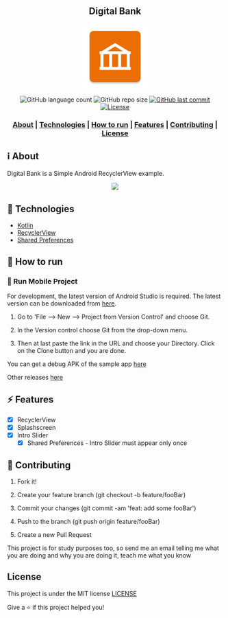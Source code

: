 <h2 align="center">
Digital Bank 
</h2>

<p align="center"> 
<img src="https://github.com/viniciusveigadev/digitalbankapp/blob/develop/app/src/main/res/mipmap-xxxhdpi/ic_launcher.png" width="150" heigth="150">
</p>

<p align="center"> 
  <img alt="GitHub language count" src="https://img.shields.io/github/languages/count/viniciusveigadev/digitalbankapp?color=%233a86ff"> 
  <img alt="GitHub repo size" src="https://img.shields.io/github/repo-size/viniciusveigadev/digitalbankapp?color=%233a86ff"> 
  <a href="https://github.com/viniciusveigadev/digitalbankapp/commits/master"> 
    <img alt="GitHub last commit" src="https://img.shields.io/github/last-commit/viniciusveigadev/digitalbankapp?color=%233a86ff"> 
  </a> 
  <a href="LICENSE" > 
    <img alt="License" src="https://img.shields.io/badge/license-MIT-brightgreen?color=%233a86ff"> 
  </a> 
</p>

<h3 align="center">  
  <a href="#information_source-about">About</a> |
  <a href="#rocket-technologies">Technologies</a> | 
  <a href="#construction_worker-how-to-run">How to run</a> |
  <a href="#zap-features">Features</a> |
  <a href="#link-contributing">Contributing</a> |
  <a href="#license">License</a> 
</h3>



## :information_source: About

Digital Bank is a Simple Android RecyclerView example.

<p align="center">
<img src="https://media.giphy.com/media/XltoZBrLL71gi7G13x/giphy.gif"/>
</p>

## :rocket: Technologies


- [Kotlin](https://kotlinlang.org/)
- [RecyclerView](https://developer.android.com/guide/topics/ui/layout/recyclerview)
- [Shared Preferences](https://developer.android.com/reference/android/content/SharedPreferences)

## :construction_worker: How to run

### 📱 Run Mobile Project

For development, the latest version of Android Studio is required. The latest version can be downloaded from [here](https://developer.android.com/studio/).

1. Go to 'File –> New –> Project from Version Control' and choose Git.

2.  In the Version control choose Git from the drop-down menu. 

3. Then at last paste the link in the URL and choose your Directory. Click on the Clone button and you are done.

You can get a debug APK of the sample app [here](https://github.com/viniciusveigadev/digitalbankapp/releases/download/v.1.0.0/app-debug.apk)

Other releases [here](https://github.com/viniciusveigadev/digitalbankapp/releases)

## :zap: Features

- [x] RecyclerView
- [x] Splashscreen
- [x] Intro Slider
    - [x] Shared Preferences - Intro Slider must appear only once
    
## :link: Contributing

1. Fork it!

2. Create your feature branch (git checkout -b feature/fooBar)

3. Commit your changes (git commit -am 'feat: add some fooBar')

4. Push to the branch (git push origin feature/fooBar)

5. Create a new Pull Request

This project is for study purposes too, so send me an email telling me what you are doing and why you are doing it, teach me what you know

## License
This project is under the MIT license [LICENSE](LICENSE)


Give a ⭐️ if this project helped you!
